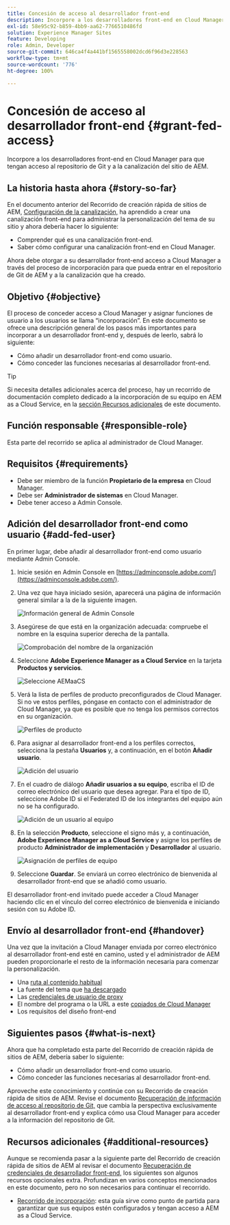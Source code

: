 ```yaml
---
title: Concesión de acceso al desarrollador front-end
description: Incorpore a los desarrolladores front-end en Cloud Manager para que tengan acceso al repositorio de Git y a la canalización del sitio de AEM.
exl-id: 58e95c92-b859-4bb9-aa62-7766510486fd
solution: Experience Manager Sites
feature: Developing
role: Admin, Developer
source-git-commit: 646ca4f4a441bf1565558002dcd6f96d3e228563
workflow-type: tm+mt
source-wordcount: '776'
ht-degree: 100%

---
```


# Concesión de acceso al desarrollador front-end {#grant-fed-access}

Incorpore a los desarrolladores front-end en Cloud Manager para que tengan acceso al repositorio de Git y a la canalización del sitio de AEM.

## La historia hasta ahora {#story-so-far}

En el documento anterior del Recorrido de creación rápida de sitios de AEM, [Configuración de la canalización,](pipeline-setup.md) ha aprendido a crear una canalización front-end para administrar la personalización del tema de su sitio y ahora debería hacer lo siguiente:

* Comprender qué es una canalización front-end.
* Saber cómo configurar una canalización front-end en Cloud Manager.

Ahora debe otorgar a su desarrollador front-end acceso a Cloud Manager a través del proceso de incorporación para que pueda entrar en el repositorio de Git de AEM y a la canalización que ha creado.

## Objetivo {#objective}

El proceso de conceder acceso a Cloud Manager y asignar funciones de usuario a los usuarios se llama “incorporación”. En este documento se ofrece una descripción general de los pasos más importantes para incorporar a un desarrollador front-end y, después de leerlo, sabrá lo siguiente:

* Cómo añadir un desarrollador front-end como usuario.
* Cómo conceder las funciones necesarias al desarrollador front-end.

>[!TIP]
>
>Si necesita detalles adicionales acerca del proceso, hay un recorrido de documentación completo dedicado a la incorporación de su equipo en AEM as a Cloud Service, en la [sección Recursos adicionales](#additional-resources) de este documento.

## Función responsable {#responsible-role}

Esta parte del recorrido se aplica al administrador de Cloud Manager.

## Requisitos  {#requirements}

* Debe ser miembro de la función **Propietario de la empresa** en Cloud Manager.
* Debe ser **Administrador de sistemas** en Cloud Manager.
* Debe tener acceso a Admin Console.

## Adición del desarrollador front-end como usuario {#add-fed-user}

En primer lugar, debe añadir al desarrollador front-end como usuario mediante Admin Console.

1. Inicie sesión en Admin Console en [https://adminconsole.adobe.com/](https://adminconsole.adobe.com/).

1. Una vez que haya iniciado sesión, aparecerá una página de información general similar a la de la siguiente imagen.

   ![Información general de Admin Console](assets/admin-console.png)

1. Asegúrese de que está en la organización adecuada: compruebe el nombre en la esquina superior derecha de la pantalla.

   ![Comprobación del nombre de la organización](assets/correct-org.png)

1. Seleccione **Adobe Experience Manager as a Cloud Service** en la tarjeta **Productos y servicios**.

   ![Seleccione AEMaaCS](assets/select-aemaacs.png)

1. Verá la lista de perfiles de producto preconfigurados de Cloud Manager. Si no ve estos perfiles, póngase en contacto con el administrador de Cloud Manager, ya que es posible que no tenga los permisos correctos en su organización.

   ![Perfiles de producto](assets/product-profiles.png)

1. Para asignar al desarrollador front-end a los perfiles correctos, selecciona la pestaña **Usuarios** y, a continuación, en el botón **Añadir usuario**. 

   ![Adición del usuario](assets/add-user.png)

1. En el cuadro de diálogo **Añadir usuarios a su equipo**, escriba el ID de correo electrónico del usuario que desea agregar. Para el tipo de ID, seleccione Adobe ID si el Federated ID de los integrantes del equipo aún no se ha configurado.

   ![Adición de un usuario al equipo](assets/add-to-team.png)

1. En la selección **Producto**, seleccione el signo más y, a continuación, **Adobe Experience Manager as a Cloud Service** y asigne los perfiles de producto **Administrador de implementación** y **Desarrollador** al usuario.

   ![Asignación de perfiles de equipo](assets/assign-team.png)

1. Seleccione **Guardar**. Se enviará un correo electrónico de bienvenida al desarrollador front-end que se añadió como usuario.

El desarrollador front-end invitado puede acceder a Cloud Manager haciendo clic en el vínculo del correo electrónico de bienvenida e iniciando sesión con su Adobe ID.

## Envío al desarrollador front-end {#handover}

Una vez que la invitación a Cloud Manager enviada por correo electrónico al desarrollador front-end esté en camino, usted y el administrador de AEM pueden proporcionarle el resto de la información necesaria para comenzar la personalización.

* Una [ruta al contenido habitual](#example-page)
* La fuente del tema que [ha descargado](#download-theme)
* Las [credenciales de usuario de proxy](#proxy-user)
* El nombre del programa o la URL a este [copiados de Cloud Manager](pipeline-setup.md#login)
* Los requisitos del diseño front-end

## Siguientes pasos {#what-is-next}

Ahora que ha completado esta parte del Recorrido de creación rápida de sitios de AEM, debería saber lo siguiente:

* Cómo añadir un desarrollador front-end como usuario.
* Cómo conceder las funciones necesarias al desarrollador front-end.

Aproveche este conocimiento y continúe con su Recorrido de creación rápida de sitios de AEM. Revise el documento [Recuperación de información de acceso al repositorio de Git,](retrieve-access.md) que cambia la perspectiva exclusivamente al desarrollador front-end y explica cómo usa Cloud Manager para acceder a la información del repositorio de Git.

## Recursos adicionales {#additional-resources}

Aunque se recomienda pasar a la siguiente parte del Recorrido de creación rápida de sitios de AEM al revisar el documento [Recuperación de credenciales de desarrollador front-end,](retrieve-access.md) los siguientes son algunos recursos opcionales extra. Profundizan en varios conceptos mencionados en este documento, pero no son necesarios para continuar el recorrido.

* [Recorrido de incorporación](/help/journey-onboarding/overview.md): esta guía sirve como punto de partida para garantizar que sus equipos estén configurados y tengan acceso a AEM as a Cloud Service.
